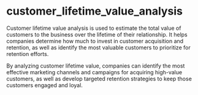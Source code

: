# customer_lifetime_value_analysis

Customer lifetime value analysis is used to estimate the total value of customers to the business over the lifetime of their relationship. It helps companies determine how much to invest in customer acquisition and retention, as well as identify the most valuable customers to prioritize for retention efforts.

By analyzing customer lifetime value, companies can identify the most effective marketing channels and campaigns for acquiring high-value customers, as well as develop targeted retention strategies to keep those customers engaged and loyal.



